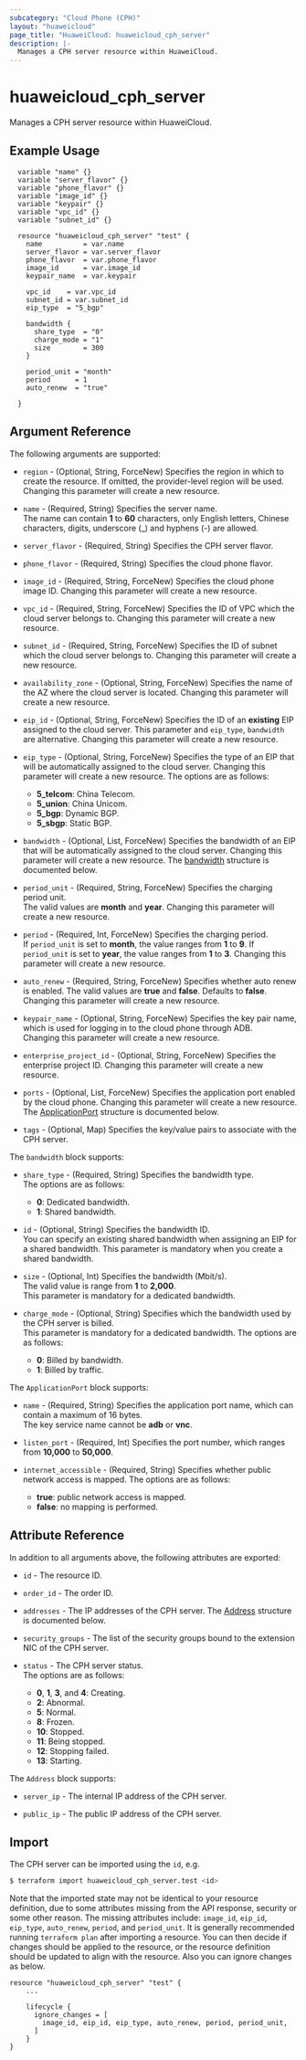 ```yaml
---
subcategory: "Cloud Phone (CPH)"
layout: "huaweicloud"
page_title: "HuaweiCloud: huaweicloud_cph_server"
description: |-
  Manages a CPH server resource within HuaweiCloud.
---
```


# huaweicloud_cph_server

Manages a CPH server resource within HuaweiCloud.

## Example Usage

```HCL
  variable "name" {}
  variable "server_flavor" {}
  variable "phone_flavor" {}
  variable "image_id" {}
  variable "keypair" {}
  variable "vpc_id" {}
  variable "subnet_id" {}

  resource "huaweicloud_cph_server" "test" {
    name          = var.name
    server_flavor = var.server_flavor
    phone_flavor  = var.phone_flavor
    image_id      = var.image_id
    keypair_name  = var.keypair

    vpc_id    = var.vpc_id
    subnet_id = var.subnet_id
    eip_type  = "5_bgp"

    bandwidth {
      share_type  = "0"
      charge_mode = "1"
      size        = 300
    }

    period_unit = "month"
    period      = 1
    auto_renew  = "true"

  }
```

## Argument Reference

The following arguments are supported:

* `region` - (Optional, String, ForceNew) Specifies the region in which to create the resource.
  If omitted, the provider-level region will be used. Changing this parameter will create a new resource.

* `name` - (Required, String) Specifies the server name.  
  The name can contain **1** to **60** characters, only English letters, Chinese characters, digits, underscore (_) and
  hyphens (-) are allowed.

* `server_flavor` - (Required, String) Specifies the CPH server flavor.

* `phone_flavor` - (Required, String) Specifies the cloud phone flavor.
  
* `image_id` - (Required, String, ForceNew) Specifies the cloud phone image ID.
  Changing this parameter will create a new resource.

* `vpc_id` - (Required, String, ForceNew) Specifies the ID of VPC which the cloud server belongs to.
  Changing this parameter will create a new resource.

* `subnet_id` - (Required, String, ForceNew) Specifies the ID of subnet which the cloud server belongs to.
  Changing this parameter will create a new resource.

* `availability_zone` - (Optional, String, ForceNew) Specifies the name of the AZ where the cloud server is located.
  Changing this parameter will create a new resource.

* `eip_id` - (Optional, String, ForceNew) Specifies the ID of an **existing** EIP assigned to the cloud server.
  This parameter and `eip_type`, `bandwidth` are alternative.
  Changing this parameter will create a new resource.

* `eip_type` - (Optional, String, ForceNew) Specifies the type of an EIP that will be automatically assigned to the
  cloud server. Changing this parameter will create a new resource. The options are as follows:
    + **5_telcom**: China Telecom.
    + **5_union**: China Unicom.
    + **5_bgp**: Dynamic BGP.
    + **5_sbgp**: Static BGP.

* `bandwidth` - (Optional, List, ForceNew) Specifies the bandwidth of an EIP that will be automatically assigned to
  the cloud server. Changing this parameter will create a new resource.
  The [bandwidth](#cphServer_BandWidth) structure is documented below.

* `period_unit` - (Required, String, ForceNew) Specifies the charging period unit.  
  The valid values are **month** and **year**.
  Changing this parameter will create a new resource.

* `period` - (Required, Int, ForceNew) Specifies the charging period.  
  If `period_unit` is set to **month**, the value ranges from **1** to **9**.
  If `period_unit` is set to **year**, the value ranges from **1** to **3**.
  Changing this parameter will create a new resource.

* `auto_renew` - (Required, String, ForceNew) Specifies whether auto renew is enabled. The valid values are **true**
  and **false**. Defaults to **false**.  
  Changing this parameter will create a new resource.

* `keypair_name` - (Optional, String, ForceNew) Specifies the key pair name, which is used for logging in to
  the cloud phone through ADB.  
  Changing this parameter will create a new resource.

* `enterprise_project_id` - (Optional, String, ForceNew) Specifies the enterprise project ID.
  Changing this parameter will create a new resource.

* `ports` - (Optional, List, ForceNew) Specifies the application port enabled by the cloud phone.
  Changing this parameter will create a new resource.
  The [ApplicationPort](#cphServer_ApplicationPort) structure is documented below.

* `tags` - (Optional, Map) Specifies the key/value pairs to associate with the CPH server.

<a name="cphServer_BandWidth"></a>
The `bandwidth` block supports:

* `share_type` - (Required, String) Specifies the bandwidth type.  
  The options are as follows:
    + **0**: Dedicated bandwidth.
    + **1**: Shared bandwidth.

* `id` - (Optional, String) Specifies the bandwidth ID.  
 You can specify an existing shared bandwidth when assigning an EIP for a shared bandwidth.
 This parameter is mandatory when you create a shared bandwidth.

* `size` - (Optional, Int) Specifies the bandwidth (Mbit/s).  
  The valid value is range from **1** to **2,000**.  
  This parameter is mandatory for a dedicated bandwidth.

* `charge_mode` - (Optional, String) Specifies which the bandwidth used by the CPH server is billed.  
 This parameter is mandatory for a dedicated bandwidth.
 The options are as follows:
   + **0**: Billed by bandwidth.
   + **1**: Billed by traffic.

<a name="cphServer_ApplicationPort"></a>
The `ApplicationPort` block supports:

* `name` - (Required, String) Specifies the application port name, which can contain a maximum of 16 bytes.  
 The key service name cannot be **adb** or **vnc**.

* `listen_port` - (Required, Int) Specifies the port number, which ranges from **10,000** to **50,000**.

* `internet_accessible` - (Required, String) Specifies whether public network access is mapped.
  The options are as follows:
    + **true**: public network access is mapped.
    + **false**: no mapping is performed.

## Attribute Reference

In addition to all arguments above, the following attributes are exported:

* `id` - The resource ID.

* `order_id` - The order ID.

* `addresses` - The IP addresses of the CPH server.
  The [Address](#cphServer_Address) structure is documented below.

* `security_groups` - The list of the security groups bound to the extension NIC of the CPH server.

* `status` - The CPH server status.  
  The options are as follows:
    + **0**, **1**, **3**, and **4**: Creating.
    + **2**: Abnormal.
    + **5**: Normal.
    + **8**: Frozen.
    + **10**: Stopped.
    + **11**: Being stopped.
    + **12**: Stopping failed.
    + **13**: Starting.

<a name="cphServer_Address"></a>
The `Address` block supports:

* `server_ip` - The internal IP address of the CPH server.  

* `public_ip` - The public IP address of the CPH server.  

## Import

The CPH server can be imported using the `id`, e.g.

```bash
$ terraform import huaweicloud_cph_server.test <id>
```

Note that the imported state may not be identical to your resource definition, due to some attributes missing from the
API response, security or some other reason. The missing attributes include: `image_id`, `eip_id`, `eip_type`, `auto_renew`,
`period`, and `period_unit`. It is generally recommended running `terraform plan` after importing a resource.
You can then decide if changes should be applied to the resource, or the resource definition should be updated to
align with the resource. Also you can ignore changes as below.

```hcl
resource "huaweicloud_cph_server" "test" {
    ...

    lifecycle {
      ignore_changes = [
        image_id, eip_id, eip_type, auto_renew, period, period_unit,
      ]
    }
}
